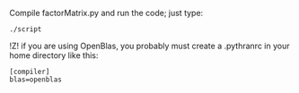 Compile factorMatrix.py and run the code; just type:
```
./script
```

!Z! if you are using OpenBlas, you probably must create  a .pythranrc in your home directory like this:

```
[compiler]
blas=openblas
```
